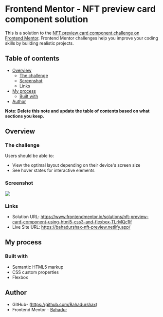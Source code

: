 # Frontend Mentor - NFT preview card component solution

This is a solution to the [NFT preview card component challenge on Frontend Mentor](https://www.frontendmentor.io/challenges/nft-preview-card-component-SbdUL_w0U). Frontend Mentor challenges help you improve your coding skills by building realistic projects. 

## Table of contents

- [Overview](#overview)
  - [The challenge](#the-challenge)
  - [Screenshot](#screenshot)
  - [Links](#links)
- [My process](#my-process)
  - [Built with](#built-with)
- [Author](#author)

**Note: Delete this note and update the table of contents based on what sections you keep.**

## Overview

### The challenge

Users should be able to:

- View the optimal layout depending on their device's screen size
- See hover states for interactive elements

### Screenshot

![](nft-preview-card-component-main/project_screenshot.png)


### Links

- Solution URL: https://www.frontendmentor.io/solutions/nft-preview-card-component-using-html5-css3-and-flexbox-TLrMQc1lf
- Live Site URL: https://bahadurshax-nft-preview.netlify.app/

## My process

### Built with

- Semantic HTML5 markup
- CSS custom properties
- Flexbox


## Author

- GitHub- (https://github.com/Bahadurshax)
- Frontend Mentor - [Bahadur](https://www.frontendmentor.io/profile/Bahadurshax)

